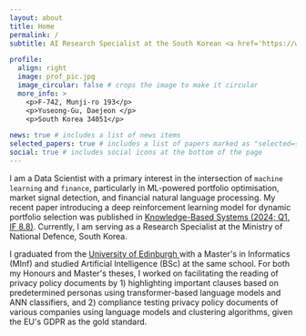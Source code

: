 ```yaml
---
layout: about
title: Home
permalink: /
subtitle: AI Research Specialist at the South Korean <a href='https://www.mnd.go.kr/mbshome/mbs/mnd/index.jsp'>Ministry of National Defence</a>

profile:
  align: right
  image: prof_pic.jpg
  image_circular: false # crops the image to make it circular
  more_info: >
    <p>F-742, Munji-ro 193</p>
    <p>Yuseong-Gu, Daejeon </p>
    <p>South Korea 34051</p>

news: true # includes a list of news items
selected_papers: true # includes a list of papers marked as "selected={true}"
social: true # includes social icons at the bottom of the page
---
```


I am a Data Scientist with a primary interest in the intersection of `machine learning` and `finance`, particularly in ML-powered portfolio optimisation, market signal detection, and financial natural language processing. My recent paper introducing a deep reinforcement learning model for dynamic portfolio selection was published in <a href='https://www.sciencedirect.com/science/article/pii/S0950705124003745?via%3Dihub'>Knowledge-Based Systems (2024; Q1, IF 8.8)</a>. Currently, I am serving as a Research Specialist at the Ministry of National Defence, South Korea.

I graduated from the <a href='https://informatics.ed.ac.uk/'> University of Edinburgh <a> with a Master's in Informatics (MInf) and studied Artificial Intelligence (BSc) at the same school. For both my Honours and Master's theses, I worked on facilitating the reading of privacy policy documents by 1) highlighting important clauses based on predetermined personas using transformer-based language models and ANN classifiers, and 2) compliance testing privacy policy documents of various companies using language models and clustering algorithms, given the EU's GDPR as the gold standard.

<!-- Put your address / P.O. box / other info right below your picture. You can also disable any of these elements by editing `profile` property of the YAML header of your `_pages/about.md`. Edit `_bibliography/papers.bib` and Jekyll will render your [publications page](/al-folio/publications/) automatically.

Link to your social media connections, too. This theme is set up to use [Font Awesome icons](https://fontawesome.com/) and [Academicons](https://jpswalsh.github.io/academicons/), like the ones below. Add your Facebook, Twitter, LinkedIn, Google Scholar, or just disable all of them. -->
